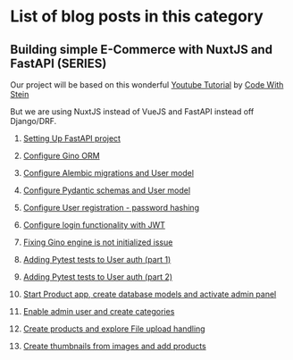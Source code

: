 # List of blog posts in this category

## Building simple E-Commerce with NuxtJS and FastAPI (SERIES)

Our project will be based on this wonderful [Youtube Tutorial](https://www.youtube.com/watch?v=Yg5zkd9nm6w) by [Code With Stein](https://www.youtube.com/channel/UCfVoYvY8BfTDeF63JQmQJvg)

But we are using NuxtJS instead of VueJS and FastAPI instead off Django/DRF.

1. [Setting Up FastAPI project](./ecommerce-setup-fastapi)

2. [Configure Gino ORM](./ecommerce-configure-db)

3. [Configure Alembic migrations and User model](./ecommerce-configure-alembic)

4. [Configure Pydantic schemas and User model](./ecommerce-create-pydantic-schemas)

5. [Configure User registration - password hashing](./ecommerce-configure-user-registration)

6. [Configure login functionality with JWT](./ecommerce-configure-login-jwt)

7. [Fixing Gino engine is not initialized issue](./ecommerce-fixing-gino-error)

8. [Adding Pytest tests to User auth (part 1)](./ecommerce-pytest-user-auth-part1)

9. [Adding Pytest tests to User auth (part 2)](./ecommerce-pytest-user-auth-part2)

10. [Start Product app, create database models and activate admin panel](./ecommerce-configure-product-models)

11. [Enable admin user and create categories](./ecommerce-admin-user-create-category-products)

12. [Create products and explore File upload handling](./ecommerce-create-products-file-upload)

13. [Create thumbnails from images and add products](./ecommerce-create-thumbnails-and-add-products)